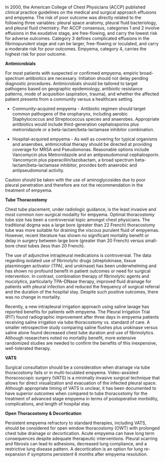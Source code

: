 In 2000, the American College of Chest Physicians (ACCP) published clinical practice guidelines on the medical and surgical approach effusions and empyema. The risk of poor outcome was directly related to the following three variables: pleural space anatomy, pleural fluid bacteriology, and pleural fluid chemistry. Per ACCP consensus, categories 1 and 2 involve effusions in the exudative stage, are free-flowing, and carry the lowest risk for adverse outcomes. Category 3 defines complicated effusions in the fibrinopurulent stage and can be larger, free-flowing or loculated, and carry a moderate risk for poor outcomes. Empyema, category 4, carries the highest risk for poor outcome.

**Antimicrobials**

For most patients with suspected or confirmed empyema, empiric broad-spectrum antibiotics are necessary. Initiation should not delay pending diagnostic procedures. Antimicrobials should be tailored to target pathogens based on geographic epidemiology, antibiotic resistance patterns, mode of acquisition (aspiration, trauma), and whether the affected patient presents from a community versus a healthcare setting.

- Community-acquired empyema - Antibiotic regimen should target common pathogens of the oropharynx, including aerobic Staphylococcus and Streptococcus species and anaerobes. Appropriate antibiotics would include third-generation cephalosporins plus metronidazole or a beta-lactam/beta-lactamase inhibitor combination.

- Hospital-acquired empyema - As well as covering for typical organisms and anaerobes, antimicrobial therapy should be directed at providing coverage for MRSA and Pseudomonas. Reasonable options include Vancomycin plus Metronidazole and an antipseudomonal cephalosporin. Vancomycin plus piperacillin/tazobactam, a broad spectrum beta-lactam/beta-lactamase inhibitor, provides both anaerobic and antipseudomonal activity.

Caution should be taken with the use of aminoglycosides due to poor pleural penetration and therefore are not the recommendation in the treatment of empyema.

**Tube Thoracostomy**

Chest tube placement, under radiologic guidance, is the least invasive and most common non-surgical modality for empyema. Optimal thoracostomy tube size has been a controversial topic amongst chest physicians. The traditional dogma was a large bore (greater than 22 French) thoracostomy tube was more suitable for draining the viscous purulent fluid of empyemas. However, recent literature has shown no significant mortality benefit or delay in surgery between large bore (greater than 20 French) versus small-bore chest tubes (less than 20 French).

The use of adjunctive intrapleural medications is controversial. The data regarding isolated use of fibrinolytic drugs (streptokinase, tissue plasminogen activator (TPA), and urokinase) has been underwhelming and has shown no profound benefit in patient outcomes or need for surgical intervention. In contrast, combination therapy of fibrinolytic agents and mucolytics, particularly TPA–DNase therapy, improved fluid drainage for patients with pleural infection and reduced the frequency of surgical referral and the duration of the hospital stay. Despite such positive outcomes, there was no change in mortality.

Recently, a new intrapleural irrigation approach using saline lavage has reported benefits for patients with empyema. The Pleural Irrigation Trial (PIT) found radiographic improvement after three days in empyema patients receiving saline irrigation via tube thoracostomy vs. standard of care. A smaller retrospective study comparing saline flushes plus urokinase versus saline alone found decreased chest tube duration and use of fibrinolytics. Although researchers noted no mortality benefit, more extensive randomized studies are needed to confirm the benefits of this inexpensive, well-tolerated therapy.

**VATS**

Surgical consultation should be a consideration when drainage via tube thoracostomy fails or in multi-loculated empyema. Video-assisted thoracoscopic surgery (VATS) is a minimally invasive surgical technique that allows for direct visualization and evacuation of the infected pleural space. Although appropriate timing of VATS is unclear, it has been documented to have superior outcomes when compared to tube thoracostomy for the treatment of advanced stage empyema in terms of postoperative morbidity, complications, and length of hospital stay.

**Open Thoracostomy & Decortication**

Persistent empyema refractory to standard therapies, including VATS, should be considered for open window thoracostomy (OWT) with prolonged chest tube drainage or decortication. Acute empyema can have long term consequences despite adequate therapeutic interventions. Pleural scarring and fibrosis can lead to adhesions, decreased lung compliance, and a restrictive lung disease pattern. A decortication is an option for lung re-expansion if symptoms persistent 6 months after empyema resolution.